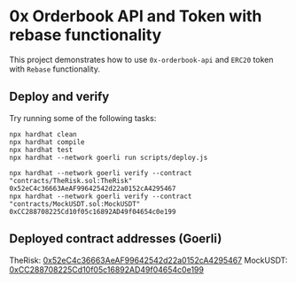 # 0x Orderbook API and Token with rebase functionality

This project demonstrates how to use `0x-orderbook-api` and `ERC20` token with `Rebase` functionality.

## Deploy and verify
Try running some of the following tasks:

```shell
npx hardhat clean
npx hardhat compile
npx hardhat test
npx hardhat --network goerli run scripts/deploy.js
```

```shell
npx hardhat --network goerli verify --contract "contracts/TheRisk.sol:TheRisk" 0x52eC4c36663AeAF99642542d22a0152cA4295467
npx hardhat --network goerli verify --contract "contracts/MockUSDT.sol:MockUSDT" 0xCC288708225Cd10f05c16892AD49f04654c0e199
```

## Deployed contract addresses (Goerli)
TheRisk: [0x52eC4c36663AeAF99642542d22a0152cA4295467](https://goerli.etherscan.io/address/0x52eC4c36663AeAF99642542d22a0152cA4295467)
MockUSDT: [0xCC288708225Cd10f05c16892AD49f04654c0e199](https://goerli.etherscan.io/address/0xCC288708225Cd10f05c16892AD49f04654c0e199)
